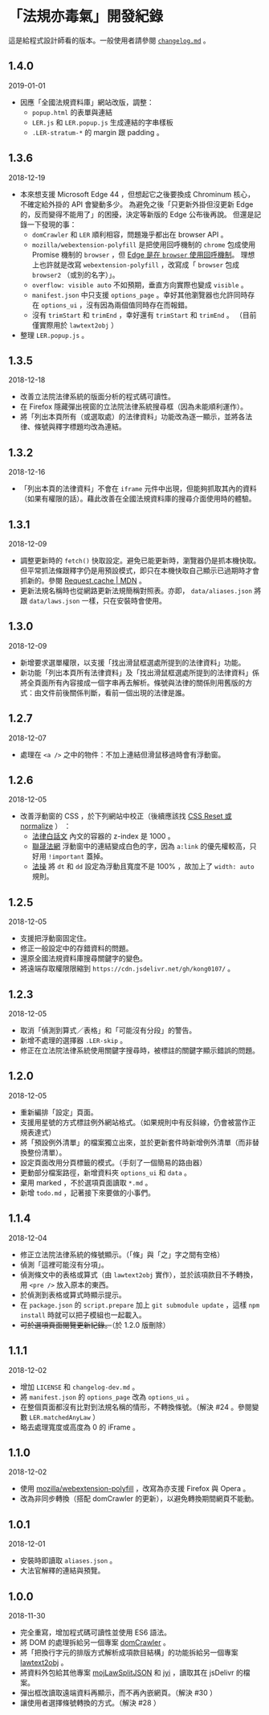 # 「法規亦毒氣」開發紀錄

這是給程式設計師看的版本。一般使用者請參閱 [`changelog.md`](changelog.md) 。

## 1.4.0
2019-01-01
* 因應「全國法規資料庫」網站改版，調整：
  * `popup.html` 的表單與連結
  * `LER.js` 和 `LER.popup.js` 生成連結的字串樣板
  * `.LER-stratum-*` 的 margin 跟 padding 。

## 1.3.6
2018-12-19
* 本來想支援 Microsoft Edge 44 ，但想起它之後要換成 Chrominum 核心，不確定給外掛的 API 會變動多少。
  為避免之後「只更新外掛但沒更新 Edge 的，反而變得不能用了」的困擾，決定等新版的 Edge 公布後再說。
  但還是記錄一下發現的事：
  * `domCrawler` 和 `LER` 順利相容，問題幾乎都出在 browser API 。
  * `mozilla/webextension-polyfill` 是把使用回呼機制的 `chrome` 包成使用 Promise 機制的 `browser` ，但 [Edge 是在 `browser` 使用回呼機制](https://docs.microsoft.com/en-us/microsoft-edge/extensions/api-support/supported-apis)。
    理想上也許就是改寫 `webextension-polyfill` ，改寫成「 `browser` 包成 `browser2` （或別的名字）」。
  * `overflow: visible auto` 不如預期，垂直方向實際也變成 `visible` 。
  * `manifest.json` 中只支援 `options_page` 。幸好其他瀏覽器也允許同時存在 `options_ui` ，沒有因為兩個值同時存在而報錯。
  * 沒有 `trimStart` 和 `trimEnd` ，幸好還有 `trimStart` 和 `trimEnd` 。 （目前僅實際用於 `lawtext2obj` ）
* 整理 `LER.popup.js` 。

## 1.3.5
2018-12-18
* 改善立法院法律系統的版面分析的程式碼可讀性。
* 在 Firefox 隱藏彈出視窗的立法院法律系統搜尋框（因為未能順利運作）。
* 將「列出本頁所有（或選取處）的法律資料」功能改為逐一顯示，並將各法律、條號與釋字標題均改為連結。

## 1.3.2
2018-12-16
* 「列出本頁的法律資料」不會在 `iframe` 元件中出現，但能夠抓取其內的資料（如果有權限的話）。藉此改善在全國法規資料庫的搜尋介面使用時的體驗。

## 1.3.1
2018-12-09
* 調整更新時的 `fetch()` 快取設定。避免已能更新時，瀏覽器仍是抓本機快取。但平常抓法條跟釋字仍是用預設模式，即只在本機快取自己顯示已過期時才會抓新的。參閱 [Request.cache | MDN](https://developer.mozilla.org/en-US/docs/Web/API/Request/cache) 。
* 更新法規名稱時也從網路更新法規簡稱對照表。亦即， `data/aliases.json` 將跟 `data/laws.json` 一樣，只在安裝時會使用。

## 1.3.0
2018-12-09
* 新增要求選單權限，以支援「找出滑鼠框選處所提到的法律資料」功能。
* 新功能「列出本頁所有法律資料」及「找出滑鼠框選處所提到的法律資料」係將全頁面所有內容接成一個字串再去解析。條號與法律的關係則用舊版的方式：由文件前後關係判斷，看前一個出現的法律是誰。

## 1.2.7
2018-12-07
* 處理在 `<a />` 之中的物件：不加上連結但滑鼠移過時會有浮動窗。

## 1.2.6
2018-12-05
* 改善浮動窗的 CSS ，於下列網站中校正（後續應該找 [CSS Reset 或 normalize](https://ithelp.ithome.com.tw/articles/10196528) ） ：
  * [法律白話文](https://plainlaw.me/2017/07/26/inherit/) 內文的容器的 z-index 是 1000 。
  * [聯晟法網](https://www.rclaw.com.tw/post-254-2917) 浮動窗中的連結變成白色的字，因為 `a:link` 的優先權較高，只好用 `!important` 蓋掉。
  * [法操](https://www.follaw.tw/f06/16740/) 將 `dt` 和 `dd` 設定為浮動且寬度不是 100% ，故加上了 `width: auto` 規則。

## 1.2.5
2018-12-05
* 支援把浮動窗固定住。
* 修正一般設定中的存錯資料的問題。
* 還原全國法規資料庫搜尋關鍵字的變色。
* 將遠端存取權限限縮到 `https://cdn.jsdelivr.net/gh/kong0107/` 。

## 1.2.3
2018-12-05
* 取消「偵測到算式／表格」和「可能沒有分段」的警告。
* 新增不處理的選擇器 `.LER-skip` 。
* 修正在立法院法律系統使用關鍵字搜尋時，被標註的關鍵字顯示錯誤的問題。

## 1.2.0
2018-12-05
* 重新編排「設定」頁面。
* 支援用星號的方式標註例外網站格式。（如果規則中有反斜線，仍會被當作正規表達式）
* 將「預設例外清單」的檔案獨立出來，並於更新套件時新增例外清單（而非替換整份清單）。
* 設定頁面改用分頁標籤的模式。（手刻了一個簡易的路由器）
* 更動部分檔案路徑，新增資料夾 `options_ui` 和 `data` 。
* 棄用 marked ，不於選項頁面讀取 `*.md` 。
* 新增 `todo.md` ，記著接下來要做的小事們。

## 1.1.4
2018-12-04
* 修正立法院法律系統的條號顯示。（「條」與「之」字之間有空格）
* 偵測「這裡可能沒有分項」。
* 偵測條文中的表格或算式（由 `lawtext2obj` 實作），並於該項款目不予轉換，用 `<pre />` 放入原本的東西。
* 於偵測到表格或算式時顯示提示。
* 在 `package.json` 的 `script.prepare` 加上 `git submodule update` ，這樣 `npm install` 時就可以把子模組也一起載入。
* <del>可於選項頁面閱覽更新紀錄。</del>（於 1.2.0 版刪除）

## 1.1.1
2018-12-02
* 增加 `LICENSE` 和 `changelog-dev.md` 。
* 將 `manifest.json` 的 `options_page` 改為 `options_ui` 。
* 在整個頁面都沒有比對到法規名稱的情形，不轉換條號。（解決 #24 。參閱變數 `LER.matchedAnyLaw` ）
* 略去處理寬度或高度為 0 的 iFrame 。

## 1.1.0
2018-12-02
* 使用 [mozilla/webextension-polyfill](https://github.com/mozilla/webextension-polyfill) ，改寫為亦支援 Firefox 與 Opera 。
* 改為非同步轉換（搭配 domCrawler 的更新），以避免轉換期間網頁不能動。

## 1.0.1
2018-12-01
* 安裝時即讀取 `aliases.json` 。
* 大法官解釋的連結與預覽。

## 1.0.0
2018-11-30
* 完全重寫，增加程式碼可讀性並使用 ES6 語法。
* 將 DOM 的處理拆給另一個專案 [domCrawler](https://github.com/kong0107/domCrawler/) 。
* 將「把換行字元的排版方式解析成項款目結構」的功能拆給另一個專案 [lawtext2obj](https://github.com/kong0107/lawtext2obj/) 。
* 將資料外包給其他專案 [mojLawSplitJSON](https://github.com/kong0107/mojLawSplitJSON) 和 [jyi](https://github.com/kong0107/jyi) ，讀取其在 jsDelivr 的檔案。
* 彈出框改讀取遠端資料再顯示，而不再內嵌網頁。（解決 #30 ）
* 讓使用者選擇條號轉換的方式。（解決 #28 ）
